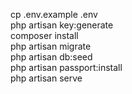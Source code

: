 cp .env.example .env
<br/>
php artisan key:generate
<br/>
composer install
<br/>
php artisan migrate
<br/>
php artisan db:seed
<br/>
php artisan passport:install
<br/>
php artisan serve